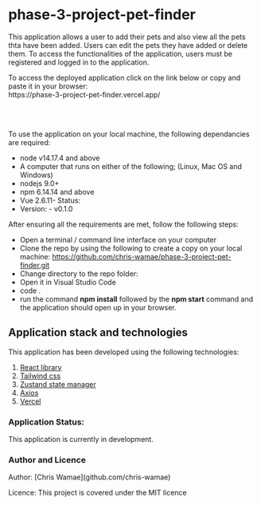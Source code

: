 # phase-3-project-pet-finder
<p>This application allows a user to add their pets and also view all the pets thta have been added. Users can 
edit the pets they have added or delete them. To access the functionalities of the application, users must be registered and logged in to the application.<br></p>
<p>To access the deployed application click on the link below or copy and paste it in your browser:<br>
https://phase-3-project-pet-finder.vercel.app/</p>
<br>
<br>

To use the application on your local machine, the following dependancies are required:
- node v14.17.4 and above
- A computer that runs on either of the following; (Linux, Mac OS and Windows)
- nodejs 9.0+
- npm 6.14.14 and above
- Vue 2.6.11- Status:
- Version: - v0.1.0

After ensuring all the requirements are met, follow the following steps:
- Open a terminal / command line interface on your computer
- Clone the repo by using the following to create a copy on your local machine: https://github.com/chris-wamae/phase-3-project-pet-finder.git
- Change directory to the repo folder:
- Open it in Visual Studio Code
- code .
-  run the command **npm install** followed by the **npm start** command  and the application should open up in your browser. 


## Application stack and technologies
This application has been developed using the following technologies:
1. [React library](https://reactjs.org/)
2. [Tailwind css](https://tailwindcss.com/)
3. [Zustand state manager](https://github.com/pmndrs/zustand)
4. [Axios](https://axios-http.com/)
5. [Vercel](https://vercel.com/)

### Application Status:
This application is currently in development.

### Author and Licence
<p>Author: [Chris Wamae](github.com/chris-wamae)</p>
<p>Licence: This project is covered under the MIT licence</p>


